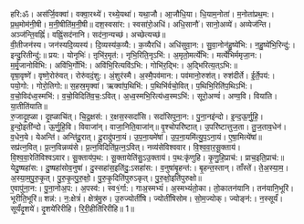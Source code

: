 

  
हरि:ॐ। अस॑र्जि॒वक्वा॑। वक्वा॒रथ्ये॑। रथ्ये॒यथा॑। यथा॒जौ। आ॒जौधि॒या। धि॒याम॒नोता॑। म॒नोता॑प्रथ॒म:। प्र॒थ॒मोम॑नी॒षी। म॒नी॒षीति॑म॒नी॒षी॥ दश॒स्वसा॑र:। स्वसा॑रो॒अधि॑। अधि॒सानौ॑। सानो॒अव्ये॑। अव्येज॑न्ति। अञ्ज॑न्ति॒वह्निं॑। वह्निं॒सद॑नानि। सद॑ना॒न्यच्छ॑। अच्छेत्यच्छ॑॥  
वी॒तीजन॑स्य। जन॑स्यदि॒व्यस्य॑। दि॒व्यस्य॑क॒व्यै:। क॒व्यैरधि॑। अधि॑सुवा॒न:। सु॒वा॒नोन॑हु॒ष्ये॑भि:। न॒हु॒ष्ये॑भि॒रिन्दु॑:। इन्दु॒रितीन्दु॑:॥ प्रय:। योनृभिः॑। ऩृभि॑र॒मृत॑:। नृभि॒रिति॒नृऽभि॑:। अ॒मृतो॒मर्त्ये॑भि:। मर्त्ये॑भिर्ममृजा॒न:। म॒र्मृ॒जानोवि॑भि:। अवि॑भि॒र्गोभि॑:। अवि॑भि॒रित्यवि॑ऽभि:। गोभि॑र॒द्भि:। अ॒द्भिरित्य॒त्ऽभि:॥  
वृषा॒वृष्णे॑। वृष्णे॒रोरु॑वत्। रोरु॑वदं॒शु:। अं॒शुर॑स्मै। अ॒स्मै॒पव॑मान:। पव॑मानो॒रुश॑त्। रुश॑दीर्ते। ई॒र्ते॒पय॑:। पयो॒गो:। गोरो॒तिगो:॥ स॒हस्र॒मृक्वा॑। ऋक्वा॑प॒थिभि॑:। प॒थिभि॑र्वचो॒वित्। प॒थिभि॒रिति॑प॒थिऽभि॑:। व॒चो॒विद॑ध्व॒स्मभि॑:। व॒चो॒विदिति॑व॒च॒:ऽवित्। अ॒ध्व॒स्मभि॒रित्य॑ध्व॒स्मऽभि॑:। सूरो॒अण्वं॑। अण्व॒वि। विया॑ति। या॒तीति॑याति॥  
रु॒जादृ॒ह्ळा। दृ॒ह्ळाचि॑त्। चि॒द्र॒क्षस॑:। र॒क्षस॒स्सदां॑सि। सदां॑सिपुना॒न:। पु॒ना॒नइ॑न्दो। इ॒न्द॒ऊ॒र्णु॒हि॒। इ॒न्दो॒इती॑न्दो। ऊ॒र्णु॒हि॒वि। विवाजा॑न्। वाजा॒निति॒वाजा॑न्॥ वृ॒श्चोपरि॑ष्टात्। उ॒परि॑ष्टात्तुज॒ता। तु॒ज॒ताव॒धेन॑। व॒धेन॒ये। येअन्ति॑। अन्ति॑दू॒रात्। दू॒रादु॑पना॒यं। उ॒प॒ना॒यमे॑षां। उ॒प॒ना॒यमि॑त्यु॒प॒ऽना॒यं। ए॒षा॒मित्ये॑षां॥  
सप्र॑त्न॒वित्। प्र॒त्न॒विन्नव्य॑से। प्र॒त्न॒विदिति॑प्र॒त्न॒ऽवित्। नव्य॑सेविश्ववार। वि॒श्व॒वा॒र॒सू॒क्ताय॑। वि॒श्व॒वा॒रेति॑विश्वऽवार। सू॒क्ताय॑प॒थ:। सू॒क्तायेति॑सु॒ऽउ॒क्ताय॑। प॒थ:कृ॑णुहि। कृ॒णु॒हि॒प्राच॑:। प्राच॒इति॒प्राच॑:॥ येदु॒ष्षहा॑स:। दु॒ष्षहा॑सोव॒नुषा॑। दु॒स्सहा॑स॒इति॑दु॒:ऽसहा॑स:। व॒नुषा॑बृ॒हन्त॑:। बृ॒हन्त॒स्तान्। ताँस्ते॑। ते॒अ॒स्या॒म॒। अ॒स्या॒म॒पु॒रु॒कृ॒त्। पु॒रु॒कृ॒त्पु॒रु॒क्षो॒। पु॒रु॒कृ॒दिति॑पुरुऽकृत्। पु॒रु॒क्षो॒इति॑पुरुक्षो॥  
ए॒वापु॑ना॒न:। पु॒ना॒नोअ॒प:। अ॒पस्व॑:। स्व१॒॑र्गा:। गाअ॒स्मभ्यं॑। अ॒स्मभ्यं॑तो॒का। तो॒कातन॑यानि। तन॑यानि॒भूरि॑। भूरीति॒भूरि॑॥ शन्न॑:। न॒:क्षेत्रं॑। क्षेत्र॑मु॒रु। उ॒रुज्योतीं॑षि। ज्योतीं॑षिसोम। सो॒म॒ज्योक्। ज्योङ्न॑:। न॒स्सूर्यं॑। सूर्यं॑दृ॒शये॑। दृ॒शये॑रिरीहि। रि॒री॒हीति॑रिरीहि॥ 1॥  
